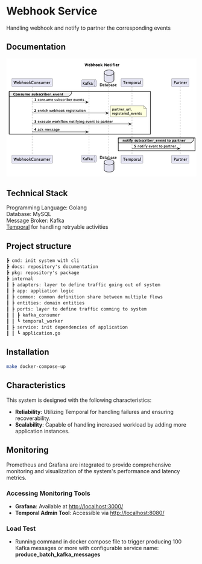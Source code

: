 # Webhook Service
Handling webhook and notify to partner the corresponding events

## Documentation
![Webhook Notifier](./docs/diagram/webhook_notifier.png)


## Technical Stack
Programming Language: Golang\
Database: MySQL\
Message Broker: Kafka\
[Temporal](https://temporal.io) for handling retryable activities

## Project structure
```
┣ cmd: init system with cli
┣ docs: repository's documentation
┣ pkg: repository's package
┣ internal
┃ ┣ adapters: layer to define traffic going out of system
┃ ┣ app: appliation logic
┃ ┣ common: common definition share between multiple flows
┃ ┣ entities: domain entities
┃ ┣ ports: layer to define traffic comming to system
┃ ┃ ┣ kafka_consumer
┃ ┃ ┗ temporal_worker
┃ ┣ service: init dependencies of application
┃ ┃ ┗ application.go
```

## Installation
```bash
make docker-compose-up
```

## Characteristics
This system is designed with the following characteristics:
- **Reliability**: Utilizing Temporal for handling failures and ensuring recoverability.
- **Scalability**: Capable of handling increased workload by adding more application instances.

## Monitoring
Prometheus and Grafana are integrated to provide comprehensive monitoring and visualization of the system's performance and latency metrics.

### Accessing Monitoring Tools
- **Grafana**: Available at [http://localhost:3000/](http://localhost:3000/)
- **Temporal Admin Tool**: Accessible via [http://localhost:8080/](http://localhost:8080/)

### Load Test
- Running command in docker compose file to trigger producing 100 Kafka messages or more with configurable
service name: **produce_batch_kafka_messages**


 
